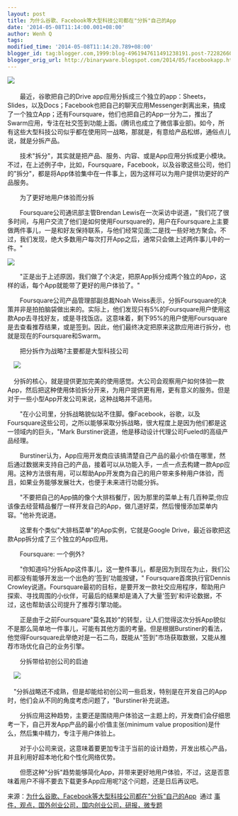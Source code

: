 ```yaml
---
layout: post
title: 为什么谷歌、Facebook等大型科技公司都在"分拆"自己的App
date: '2014-05-08T11:14:00.001+08:00'
author: Wenh Q
tags:
modified_time: '2014-05-08T11:14:20.789+08:00'
blogger_id: tag:blogger.com,1999:blog-4961947611491238191.post-7228266070892911291
blogger_orig_url: http://binaryware.blogspot.com/2014/05/facebookapp.html
--- 
```

![](https://images-blogger-opensocial.googleusercontent.com/gadgets/proxy?url=http%3A%2F%2Fwww.kuailiyu.com%2Fuploadfile%2F2014%2F0507%2F20140507050954399.jpg&container=blogger&gadget=a&rewriteMime=image%2F*)　

　　最近，谷歌把自己的Drive
app应用分拆成三个独立的app：Sheets，Slides，以及Docs；Facebook也把自己的聊天应用Messenger剥离出来，搞成了一个独立App；还有Foursquare，他们也把自己的App一分为二，推出了Swarm应用，专注在社交签到功能上面。(腾讯也成立了微信事业部)。如今，所有这些大型科技公司似乎都在使用同一战略，那就是，有意给产品松绑，通俗点儿说，就是分拆产品。

　　技术"拆分"，其实就是把产品、服务、内容、或是App应用分拆成更小模块。不过，在上述例子中，比如，Foursquare，Facebook，以及谷歌这些公司，他们的"拆分"，都是将App体验集中在一件事上，因为这样可以为用户提供功更好的产品服务。

　　为了更好地用户体验而分拆

　　Foursquare公司通讯部主管Brendan
Lewis在一次采访中说道，"我们花了很多时间，与用户交流了他们是如何使用Foursquare的，用户在Foursquare上主要做两件事儿，一是和好友保持联系，与他们经常见面;二是找一些好地方聚会。不过，我们发现，绝大多数用户每次打开App之后，通常只会做上述两件事儿中的一件。"

![](https://images-blogger-opensocial.googleusercontent.com/gadgets/proxy?url=http%3A%2F%2Fwww.kuailiyu.com%2Fuploadfile%2F2014%2F0507%2F20140507050953103.png&container=blogger&gadget=a&rewriteMime=image%2F*)

　　"正是出于上述原因，我们做了个决定，把原App拆分成两个独立的App，这样的话，每个App就能带了更好的用户体验了。"

　　Foursquare公司产品管理部副总裁Noah
Weiss表示，分拆Foursquare的决策并非是拍拍脑袋做出来的。实际上，他们发现只有5%的Foursquare用户使用这款App去寻找好友，或是寻找饭店。这意味着，剩下95%的用户使用Foursquare是去查看推荐结果，或是签到。因此，他们最终决定把原来这款应用进行拆分，也就是现在的Foursquare和Swarm。

　　把分拆作为战略?主要都是大型科技公司

　![](https://images-blogger-opensocial.googleusercontent.com/gadgets/proxy?url=http%3A%2F%2Fwww.kuailiyu.com%2Fuploadfile%2F2014%2F0507%2F20140507050953740.png&container=blogger&gadget=a&rewriteMime=image%2F*)

　分拆的核心，就是提供更加完美的使用感觉。大公司会观察用户如何体验一款App，然后把这种使用体验拆分开来，为用户提供更有用，更有意义的服务。但是对于一些小型App开发公司来说，这种战略并不适用。

　　"在小公司里，分拆战略貌似站不住脚。像Facebook，谷歌，以及Foursquare这些公司，之所以能够采取分拆战略，很大程度上是因为他们都是这一领域内的巨头，"Mark
Burstiner说道，他是移动设计代理公司Fueled的高级产品经理。

　　Burstiner认为，App应用开发商应该搞清楚自己产品的最小价值在哪里，然后通过数据来支持自己的产品，接着可以从功能入手，一点一点去构建一款App应用。这种方法很有用，可以帮助App开发商为自己的用户带来多种用户体验，而且，如果业务能够发展壮大，也便于未来进行功能分拆。

　　"不要把自己的App搞的像个大排档餐厅，因为那里的菜单上有几百种菜;你应该像去经营精品餐厅一样开发自己的App，做几道好菜，然后慢慢添加菜单内容。"他补充说道。

　　这里有个类似"大排档菜单"的App实例，它就是Google
Drive，最近谷歌把这款App拆分成了三个独立的App应用。

　　Foursquare: 一个例外?

　　"你知道吗?分拆App这件事儿，这一整件事儿，都是因为到现在为止，我们公司都没有能够开发出一个出色的'签到'功能按键，"
Foursquare首席执行官Dennis
Crowley说道。Foursquare最初的目标，是要开发一款社交应用程序，帮助用户探索、寻找周围的小伙伴，可最后的结果却是涌入了大量'签到'和评论数据，不过，这也帮助该公司提升了推荐引擎功能。

　　正是由于之前Foursquare"莫名其妙"的转型，让人们觉得这次分拆App貌似不是那么简单地一件事儿，可能有其他方面的考量。但是根据Burstiner的看法，他觉得Foursquare此举绝对是一石二鸟，既能从"签到"市场获取数据，又能从推荐市场优化自己的业务引擎。

　　分拆带给初创公司的启迪

　![](https://images-blogger-opensocial.googleusercontent.com/gadgets/proxy?url=http%3A%2F%2Fwww.kuailiyu.com%2Fuploadfile%2F2014%2F0507%2F20140507050953375.png&container=blogger&gadget=a&rewriteMime=image%2F*)

　"分拆战略还不成熟，但是却能给初创公司一些启发，特别是在开发自己的App时，他们会从不同的角度考虑问题了，"Burstiner补充说道。

　　分拆应用这种趋势，主要还是围绕用户体验这一主题上的，开发商们会仔细思考一下，自己开发App产品的最小价值主张(minimum
value proposition)是什么，然后集中精力，专注于用户体验上。

　　对于小公司来说，这意味着要更加专注于当前的设计趋势，开发出核心产品，并且利用好超本地化和个性化网络优势。

　　但愿这种"分拆"趋势能够简化App，并带来更好地用户体验，不过，这是否意味着用户不得不要去下载更多App应用呢?这个问题，还是日后再议吧。

来源：[为什么谷歌、Facebook等大型科技公司都在"分拆"自己的App](http://www.kuailiyu.com/article/9727.html)  通过 [事件，观点，国外创业公司，国内创业公司，研报，微专题](http://www.kuailiyu.com/)
